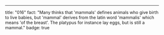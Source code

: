 ---

title: "016"
fact: "Many thinks that 'mammals' defines animals who give birth to live babies, but 'mammal' derives from the latin word 'mammalis' which means 'of the breast'. The platypus for instance lay eggs, but is still a mammal."
badge: true
